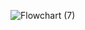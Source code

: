 ![Flowchart (7)](https://user-images.githubusercontent.com/98964675/161414643-abdb5c3a-9563-410d-9b54-553bc9cd9646.jpg)
